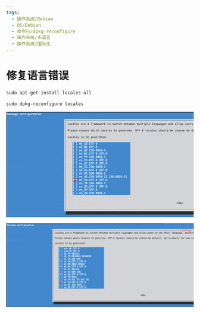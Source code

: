```yaml
---
tags:
  - 操作系统/Debian
  - OS/Debian
  - 命令行/dpkg-reconfigure
  - 操作系统/多语言
  - 操作系统/国际化
---
```

# 修复语言错误

```shell
sudo apt-get install locales-all
```

```shell
sudo dpkg-reconfigure locales
```

![](assets/image_20220215140355.png)

![](assets/image_20220215140515.png)
